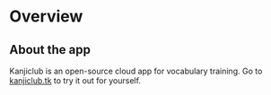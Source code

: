 # Overview

## About the app
Kanjiclub is an open-source cloud app for vocabulary training. Go to [kanjiclub.tk](https://kanjiclub.tk) to try it out for yourself.
